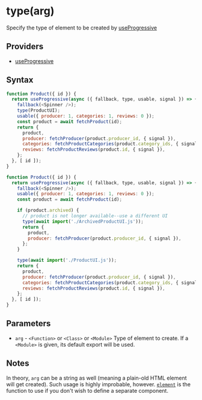 # type(arg)

Specify the type of element to be created by [useProgressive](useProgressive.md)

## Providers

* [useProgressive](useProgressive.md)

## Syntax

```js
function Product({ id }) {
  return useProgressive(async ({ fallback, type, usable, signal }) => {
    fallback(<Spinner />);
    type(ProductUI);
    usable({ producer: 1, categories: 1, reviews: 0 });
    const product = await fetchProduct(id);
    return {
      product,
      producer: fetchProducer(product.producer_id, { signal }),
      categories: fetchProductCategories(product.category_ids, { signal }),
      reviews: fetchProductReviews(product.id, { signal }),
    };
  }, [ id ]);
}
```

```js
function Product({ id }) {
  return useProgressive(async ({ fallback, type, usable, signal }) => {
    fallback(<Spinner />);
    usable({ producer: 1, categories: 1, reviews: 0 });
    const product = await fetchProduct(id);

    if (product.archived) {
      // product is not longer available--use a different UI
      type(await import('./ArchivedProductUI.js'));
      return {
        product,
        producer: fetchProducer(product.producer_id, { signal }),
      };
    }

    type(await import('./ProductUI.js'));
    return {
      product,
      producer: fetchProducer(product.producer_id, { signal }),
      categories: fetchProductCategories(product.category_ids, { signal }),
      reviews: fetchProductReviews(product.id, { signal }),
    };
  }, [ id ]);
}
```

## Parameters

* `arg` - `<Function>` or `<Class>` or `<Module>` Type of element to create. If a `<Module>` is given, its default
export will be used.

## Notes

In theory, `arg` can be a string as well (meaning a plain-old HTML element will get created). Such usage is highly
improbable, however. [`element`](./element.js) is the function to use if you don't wish to define a
separate component.

